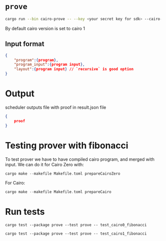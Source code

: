 # `prove`

```sh
cargo run --bin cairo-prove -- --key <your secret key for sdk> --cairo-version <1/0> --url <url for prover> your_input.json > output.json
```

By default cairo version is set to cairo 1

## Input format

```json
{
    "program":{program},
    "program_input":{program input},
    "layout":{program input} // `recursive` is good option
}
```

# Output

scheduler outputs file with proof in result.json file

```json
{
    proof
}
```

# Testing prover with fibonacci

To test prover we have to have compiled cairo program, and merged with input.
We can do it for Cairo Zero with:

```rust
cargo make --makefile Makefile.toml prepareCairoZero
```

For Cairo:

```rust
cargo make --makefile Makefile.toml prepareCairo
```

# Run tests

```
cargo test --package prove --test prove -- test_cairo0_fibonacci
```

```
cargo test --package prove --test prove -- test_cairo1_fibonacci
```
